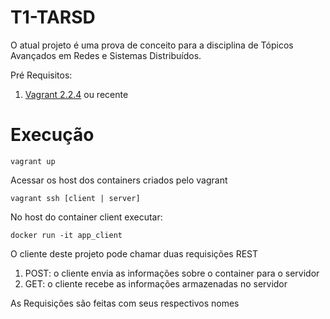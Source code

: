 # T1-TARSD
O atual projeto é uma prova de conceito para a disciplina de Tópicos Avançados em Redes e Sistemas Distribuídos.

Pré Requisitos:
1. [Vagrant 2.2.4](https://www.vagrantup.com/) ou recente

# Execução

```
vagrant up

```
Acessar os host dos containers criados pelo vagrant

```
vagrant ssh [client | server]
```

No host do container client executar:
```
docker run -it app_client
```
O cliente deste projeto pode chamar duas requisições REST
1. POST: o cliente envia as informações sobre o container para o servidor
2. GET: o cliente recebe as informações armazenadas no servidor

As Requisições são feitas com seus respectivos nomes


